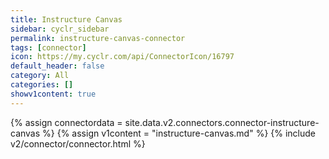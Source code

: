 ```yaml
---
title: Instructure Canvas
sidebar: cyclr_sidebar
permalink: instructure-canvas-connector
tags: [connector]
icon: https://my.cyclr.com/api/ConnectorIcon/16797
default_header: false
category: All
categories: []
showv1content: true
---
```

{% assign connectordata = site.data.v2.connectors.connector-instructure-canvas %}
{% assign v1content = "instructure-canvas.md" %}
{% include v2/connector/connector.html %}	
